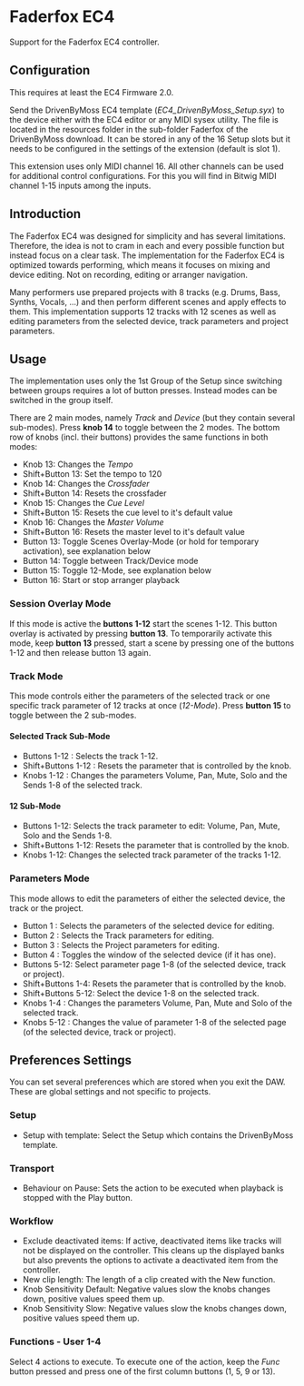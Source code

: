 # Faderfox EC4

Support for the Faderfox EC4 controller.

## Configuration

This requires at least the EC4 Firmware 2.0.

Send the DrivenByMoss EC4 template (*EC4_DrivenByMoss_Setup.syx*) to the device either with the EC4 editor or any MIDI sysex utility. The file is located in the resources folder in the sub-folder Faderfox of the DrivenByMoss download. It can be stored in any of the 16 Setup slots but it needs to be configured in the settings of the extension (default is slot 1).

This extension uses only MIDI channel 16. All other channels can be used for additional control configurations. For this you will find in Bitwig MIDI channel 1-15 inputs among the inputs.

## Introduction

The Faderfox EC4 was designed for simplicity and has several limitations. Therefore, the idea is not to cram in each and every possible function but instead focus on a clear task. The implementation for the Faderfox EC4 is optimized towards performing, which means it focuses on mixing and device editing. Not on recording, editing or arranger navigation.

Many performers use prepared projects with 8 tracks (e.g. Drums, Bass, Synths, Vocals, ...) and then perform different scenes and apply effects to them. This implementation supports 12 tracks with 12 scenes as well as editing parameters from the selected device, track parameters and project parameters.

## Usage

The implementation uses only the 1st Group of the Setup since switching between groups requires a lot of button presses. Instead modes can be switched in the group itself.

There are 2 main modes, namely *Track* and *Device* (but they contain several sub-modes). Press **knob 14** to toggle between the 2 modes.
The bottom row of knobs (incl. their buttons) provides the same functions in both modes:

* Knob 13: Changes the *Tempo*
* Shift+Button 13: Set the tempo to 120
* Knob 14: Changes the *Crossfader*
* Shift+Button 14: Resets the crossfader
* Knob 15: Changes the *Cue Level*
* Shift+Button 15: Resets the cue level to it's default value
* Knob 16: Changes the *Master Volume*
* Shift+Button 16: Resets the master level to it's default value
* Button 13: Toggle Scenes Overlay-Mode (or hold for temporary activation), see explanation below
* Button 14: Toggle between Track/Device mode
* Button 15: Toggle 12-Mode, see explanation below
* Button 16: Start or stop arranger playback

### Session Overlay Mode

If this mode is active the **buttons 1-12** start the scenes 1-12. This button overlay is activated by pressing **button 13**. To temporarily activate this mode, keep **button 13** pressed, start a scene by pressing one of the buttons 1-12 and then release button 13 again.

### Track Mode

This mode controls either the parameters of the selected track or one specific track parameter of 12 tracks at once (*12-Mode*). Press **button 15** to toggle between the 2 sub-modes.

#### Selected Track Sub-Mode

* Buttons 1-12 : Selects the track 1-12.
* Shift+Buttons 1-12 : Resets the parameter that is controlled by the knob.
* Knobs 1-12   : Changes the parameters Volume, Pan, Mute, Solo and the Sends 1-8 of the selected track.

#### 12 Sub-Mode

* Buttons 1-12: Selects the track parameter to edit: Volume, Pan, Mute, Solo and the Sends 1-8.
* Shift+Buttons 1-12: Resets the parameter that is controlled by the knob.
* Knobs 1-12: Changes the selected track parameter of the tracks 1-12.

### Parameters Mode

This mode allows to edit the parameters of either the selected device, the track or the project. 

* Button 1    : Selects the parameters of the selected device for editing.
* Button 2    : Selects the Track parameters for editing.
* Button 3    : Selects the Project parameters for editing.
* Button 4    : Toggles the window of the selected device (if it has one).
* Buttons 5-12: Select parameter page 1-8 (of the selected device, track or project).
* Shift+Buttons 1-4: Resets the parameter that is controlled by the knob.
* Shift+Buttons 5-12: Select the device 1-8 on the selected track.
* Knobs 1-4   : Changes the parameters Volume, Pan, Mute and Solo of the selected track.
* Knobs 5-12  : Changes the value of parameter 1-8 of the selected page (of the selected device, track or project).

## Preferences Settings

You can set several preferences which are stored when you exit the DAW. These are global settings and not specific to projects.

### Setup

* Setup with template: Select the Setup which contains the DrivenByMoss template.

### Transport

* Behaviour on Pause: Sets the action to be executed when playback is stopped with the Play button.

### Workflow

* Exclude deactivated items: If active, deactivated items like tracks will not be displayed on the controller. This cleans up the displayed banks but also prevents the options to activate a deactivated item from the controller.
* New clip length: The length of a clip created with the New function.
* Knob Sensitivity Default: Negative values slow the knobs changes down, positive values speed them up.
* Knob Sensitivity Slow: Negative values slow the knobs changes down, positive values speed them up.

### Functions - User 1-4

Select 4 actions to execute. To execute one of the action, keep the *Func* button pressed and press one of the first column buttons (1, 5, 9 or 13).

<div style="page-break-after: always; visibility: hidden"> 
\pagebreak 
</div>
